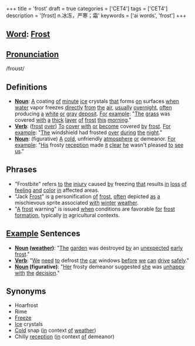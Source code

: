 +++
title = 'frost'
draft = true
categories = ['CET4']
tags = ['CET4']
description = '[frɔst] n.冰冻，严寒；霜'
keywords = ['ai words', 'frost']
+++

## [Word](/post/word/): [Frost](/post/frost/)

## [Pronunciation](/post/pronunciation/)
/froʊst/

## Definitions
- **[Noun](/post/noun/)**: [A](/post/a/) coating [of](/post/of/) [minute](/post/minute/) [ice](/post/ice/) crystals [that](/post/that/) forms [on](/post/on/) surfaces [when](/post/when/) [water](/post/water/) vapor freezes [directly](/post/directly/) [from](/post/from/) [the](/post/the/) [air](/post/air/), [usually](/post/usually/) [overnight](/post/overnight/), [often](/post/often/) producing [a](/post/a/) [white](/post/white/) [or](/post/or/) [gray](/post/gray/) [deposit](/post/deposit/). [For](/post/for/) [example](/post/example/): "[The](/post/the/) [grass](/post/grass/) was covered [with](/post/with/) [a](/post/a/) [thick](/post/thick/) [layer](/post/layer/) [of](/post/of/) [frost](/post/frost/) [this](/post/this/) [morning](/post/morning/)."
- **[Verb](/post/verb/)**: ([frost](/post/frost/) [over](/post/over/)) [To](/post/to/) [cover](/post/cover/) [with](/post/with/) [or](/post/or/) [become](/post/become/) covered [by](/post/by/) [frost](/post/frost/). [For](/post/for/) [example](/post/example/): "[The](/post/the/) windshield had frosted [over](/post/over/) [during](/post/during/) [the](/post/the/) [night](/post/night/)."
- **[Noun](/post/noun/)**: (figurative) [A](/post/a/) [cold](/post/cold/), unfriendly [atmosphere](/post/atmosphere/) [or](/post/or/) demeanor. [For](/post/for/) [example](/post/example/): "[His](/post/his/) frosty [reception](/post/reception/) made [it](/post/it/) [clear](/post/clear/) [he](/post/he/) wasn't pleased [to](/post/to/) [see](/post/see/) [us](/post/us/)."

## Phrases
- "Frostbite" refers [to](/post/to/) [the](/post/the/) [injury](/post/injury/) caused [by](/post/by/) freezing [that](/post/that/) results [in](/post/in/) [loss](/post/loss/) [of](/post/of/) [feeling](/post/feeling/) [and](/post/and/) [color](/post/color/) [in](/post/in/) affected areas.
- "Jack [Frost](/post/frost/)" is [a](/post/a/) personification [of](/post/of/) [frost](/post/frost/), [often](/post/often/) depicted [as](/post/as/) [a](/post/a/) mischievous sprite associated [with](/post/with/) [winter](/post/winter/) [weather](/post/weather/).
- "[A](/post/a/) [frost](/post/frost/) warning" is issued [when](/post/when/) conditions are favorable [for](/post/for/) [frost](/post/frost/) [formation](/post/formation/), typically [in](/post/in/) agricultural contexts.

## [Example](/post/example/) Sentences
- **[Noun](/post/noun/) ([weather](/post/weather/))**: "[The](/post/the/) [garden](/post/garden/) was destroyed [by](/post/by/) an [unexpected](/post/unexpected/) [early](/post/early/) [frost](/post/frost/)."
- **[Verb](/post/verb/)**: "[We](/post/we/) [need](/post/need/) [to](/post/to/) defrost [the](/post/the/) [car](/post/car/) windows [before](/post/before/) [we](/post/we/) [can](/post/can/) [drive](/post/drive/) [safely](/post/safely/)."
- **[Noun](/post/noun/) (figurative)**: "[Her](/post/her/) frosty demeanor suggested [she](/post/she/) was [unhappy](/post/unhappy/) [with](/post/with/) [the](/post/the/) [decision](/post/decision/)."

## Synonyms
- Hoarfrost
- Rime
- [Freeze](/post/freeze/)
- [Ice](/post/ice/) crystals
- [Cold](/post/cold/) snap ([in](/post/in/) context [of](/post/of/) [weather](/post/weather/))
- Chilly [reception](/post/reception/) ([in](/post/in/) context [of](/post/of/) demeanor)
